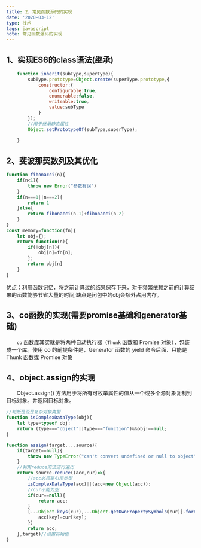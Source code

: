 ```yaml
---
title: 2、常见函数源码的实现
date: '2020-03-12'
type: 技术
tags: javascript
note: 常见函数源码的实现
---
```

## 1、实现ES6的class语法(继承)

```javascript
    function inherit(subType,superType){
        subType.prototype=Object.create(superType.prototype,{
            constructor:{
                configurable:true,
                enumerable:false,
                writeable:true,
                value:subType
            }
        });
        //用于继承静态属性
        Object.setPrototypeOf(subType,superType);
    
    }
```
## 2、斐波那契数列及其优化

```javascript
function fibonacci(n){
    if(n<1){
        throw new Error("参数有误")
    }
    if(n===1||n===2){
        return 1
    }else{
        return fibonacci(n-1)+fibonacci(n-2)
    }
}
const memory=function(fn){
    let obj={};
    return function(n){
        if(!obj[n]){
            obj[n]=fn[n];
        };
        return obj[n]
    }
}
```
优点：利用函数记忆，将之前计算过的结果保存下来，对于频繁依赖之前的计算结果的函数能够节省大量的时间;缺点是闭包中的obj会额外占用内存。

## 3、co函数的实现(需要promise基础和generator基础)
&#8195;&#8195;`co` 函数库其实就是将两种自动执行器（`Thunk` 函数和 Promise 对象），包装成一个库。使用 co 的前提条件是，Generator 函数的 yield 命令后面，只能是 Thunk 函数或 Promise 对象

## 4、object.assign的实现

&#8195;&#8195;Object.assign() 方法用于将所有可枚举属性的值从一个或多个源对象复制到目标对象。并返回目标对象。
```js
//判断是否是复杂对象类型
function isComplexDataType(obj){
    let type=typeof obj;
    return (type==="object"||type==="function")&&obj!==null;
}

function assign(target,...source){
    if(target==null){
        throw new TypeError("can't convert undefined or null to object")
    }
    //利用reduce方法进行遍历
    return source.reduce((acc,cur)=>{
        //acc必须是引用类型
        isComplexDataType(acc)||(acc=new Object(acc));
        //cur不能为空
        if(cur==null){
            return acc;
        }
        [...Object.keys(cur),...Object.getOwnPropertySymbols(cur)].forEach((key,index)=>{
            acc[key]=cur[key];
        })
        return acc;
    },target)//设置初始值
}
```
